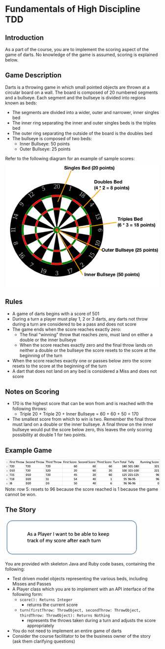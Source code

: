 # Fundamentals of High Discipline TDD

## Introduction

As a part of the course, you are to implement the scoring aspect of the game of darts. No knowledge of the game is assumed, scoring is explained below.

## Game Description

Darts is a throwing game in which small pointed objects are thrown at a circular board on a wall. The board is composed of 20 numbered segments and a bullseye. Each segment and the bullseye is divided into regions known as beds:

- The segments are divided into a wider, outer and narrower, inner singles bed
- The inner ring separating the inner and outer singles beds is the triples bed
- The outer ring separating the outside of the board is the doubles bed
- The bullseye is composed of two beds:
    - Inner Bullseye: 50 points
    - Outer Bullseye: 25 points

Refer to the following diagram for an example of sample scores:

![Dartboard Scoring](images/dartboard.png?raw=true 'Sample dartboard scores')

## Rules

- A game of darts begins with a score of 501
- During a turn a player must play 1, 2 or 3 darts, any darts not throw during a turn are considered to be a pass and does not score
- The game ends when the score reaches exactly zero:
    - The final “winning” throw that reaches zero, must land on either a double or the inner bullseye
    - When the score reaches exactly zero and the final throw lands on neither a double or the bullseye the score resets to the score at the beginning of the turn
- When the score reaches exactly one or passes below zero the score resets to the score at the beginning of the turn
- A dart that does not land on any bed is considered a Miss and does not score

## Notes on Scoring

- 170 is the highest score that can be won from and is reached with the following throws:
    - Triple 20 + Triple 20 + Inner Bullseye = 60 + 60 + 50 = 170
- The smallest score from which to win is two. Remember the final throw must land on a double or the inner bullseye. A final throw on the inner bullseye would put the score below zero, this leaves the only scoring possibility at double 1 for two points.

## Example Game

![Example Game Scoring](images/sample_game.png?raw=true 'Example Game')
Note: row 5: resets to 96 because the score reached is 1 because the game cannot be won.

## The Story

<img src='images/story.png?raw=true' height='120' alt='Example Game' />

You are provided with skeleton Java and Ruby code bases, containing the following:

- Test driven model objects representing the various beds, including Misses and Passes
- A Player class which you are to implement with an API interface of the following form:
    - `score(): Returns Integer`
        - returns the current score
    - `turn(firstThrow: ThrowObject, secondThrow: ThrowObject, thirdThrow: ThrowObject): Returns Nothing`
        - represents the throws taken during a turn and adjusts the score appropriately
- You do not need to implement an entire game of darts
- Consider the course facilitator to be the business owner of the story (ask them clarifying questions)